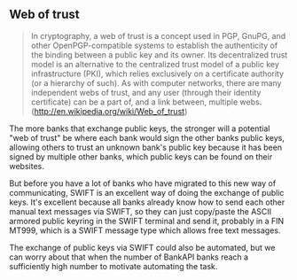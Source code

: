 ## Web of trust
>In cryptography, a web of trust is a concept used in PGP, GnuPG, and other OpenPGP-compatible systems to establish the authenticity of the binding between a public key and its owner. Its decentralized trust model is an alternative to the centralized trust model of a public key infrastructure (PKI), which relies exclusively on a certificate authority (or a hierarchy of such). As with computer networks, there are many independent webs of trust, and any user (through their identity certificate) can be a part of, and a link between, multiple webs.
(http://en.wikipedia.org/wiki/Web_of_trust)

The more banks that exchange public keys, the stronger will a potential "web of trust" be where each bank would sign the other banks public keys,
allowing others to trust an unknown bank's public key because it has been signed by multiple other banks, which public keys can be found on their websites.

But before you have a lot of banks who have migrated to this new way of communicating, SWIFT is an excellent way of doing the exchange of public keys.
It's excellent because all banks already know how to send each other manual text messages via SWIFT, so they can just copy/paste the ASCII armored public keyring in the SWIFT terminal and send it, probably in a FIN MT999, which is a SWIFT message type which allows free text messages.

The exchange of public keys via SWIFT could also be automated, but we can worry about that when the number of BankAPI banks reach a sufficiently high number to motivate automating the task.
